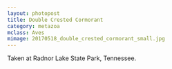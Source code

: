 ```yaml
---
layout: photopost 
title: Double Crested Cormorant
category: metazoa
mclass: Aves
mimage: 20170518_double_crested_cormorant_small.jpg
---
```



Taken at Radnor Lake State Park, Tennessee.
